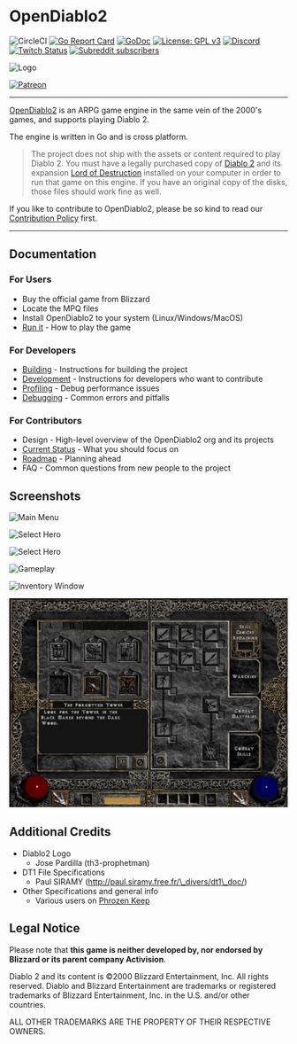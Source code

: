 # OpenDiablo2

![CircleCI](https://img.shields.io/circleci/build/github/OpenDiablo2/OpenDiablo2/master)
[![Go Report Card](https://goreportcard.com/badge/github.com/OpenDiablo2/OpenDiablo2)](https://goreportcard.com/report/github.com/OpenDiablo2/OpenDiablo2)
[![GoDoc](https://pkg.go.dev/badge/github.com/OpenDiablo2/OpenDiablo2?utm_source=godoc)](https://pkg.go.dev/mod/github.com/OpenDiablo2/OpenDiablo2)
[![License: GPL v3](https://img.shields.io/badge/License-GPLv3-blue.svg)](https://www.gnu.org/licenses/gpl-3.0)
[![Discord](https://img.shields.io/discord/515518620034662421?label=Discord&style=social)](https://discord.gg/pRy8tdc)
[![Twitch Status](https://img.shields.io/twitch/status/essial?style=social)](https://www.twitch.tv/essial)
[![Subreddit subscribers](https://img.shields.io/reddit/subreddit-subscribers/OpenDiablo2?label=reddit&style=social)](https://www.reddit.com/r/OpenDiablo2/)


![Logo](d2logo.png)

[![Patreon](https://img.shields.io/badge/dynamic/json?color=%23e85b46&label=Support%20us%20on%20Patreon&query=data.attributes.patron_count&suffix=%20patrons&url=https://www.patreon.com/api/campaigns/4762180)](https://www.patreon.com/bePatron?u=37261055)

----
[OpenDiablo2](https://opendiablo2.com/) is an ARPG game engine in the same vein of the 2000's games, and supports playing Diablo 2.

The engine is written in Go and is cross platform.

> The project does not ship with the assets or content required to play Diablo 2.
You must have a legally purchased copy of [Diablo 2](https://us.shop.battle.net/en-us/product/diablo-ii) and its expansion [Lord of Destruction](https://us.shop.battle.net/en-us/product/diablo-ii-lord-of-destruction) installed on your computer in order to run that game on this engine.
If you have an original copy of the disks, those files should work fine as well.

If you like to contribute to OpenDiablo2, please be so kind to read our [Contribution Policy](./docs/CONTRIBUTING.md) first.

----

## Documentation

### For Users

* Buy the official game from Blizzard
* Locate the MPQ files
* Install OpenDiablo2 to your system (Linux/Windows/MacOS)
* [Run it](./docs/play.md) - How to play the game

### For Developers

* [Building](./docs/building.md) - Instructions for building the project
* [Development](./docs/development.md) - Instructions for developers who want to contribute
* [Profiling](.docs/profiling.md) - Debug performance issues
* [Debugging](.docs/debug.md) - Common errors and pitfalls

### For Contributors

* Design - High-level overview of the OpenDiablo2 org and its projects
* [Current Status](./docs/status.md) - What you should focus on
* [Roadmap](./docs/roadmap.md) - Planning ahead
* FAQ - Common questions from new people to the project

## Screenshots

![Main Menu](docs/MainMenuSS.png)

![Select Hero](docs/SelectHeroSS.png)

![Select Hero](docs/areas.gif)

![Gameplay](docs/Gameplay.png)

![Inventory Window](docs/Inventory.png)

![Game Panels](docs/game_panels.png)

## Additional Credits

*   Diablo2 Logo
    *   Jose Pardilla (th3-prophetman)
*   DT1 File Specifications
    *   Paul SIRAMY (http://paul.siramy.free.fr/\_divers/dt1\_doc/)
*   Other Specifications and general info
    *   Various users on [Phrozen Keep](https://d2mods.info/home.php)

## Legal Notice

Please note that **this game is neither developed by, nor endorsed by Blizzard or its parent company Activision**.

Diablo 2 and its content is ©2000 Blizzard Entertainment, Inc. All rights reserved. Diablo and Blizzard Entertainment are trademarks or registered trademarks of Blizzard Entertainment, Inc. in the U.S. and/or other countries.

ALL OTHER TRADEMARKS ARE THE PROPERTY OF THEIR RESPECTIVE OWNERS.
